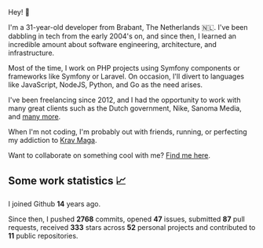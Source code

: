 Hey! 👋

I'm a 31-year-old developer from Brabant, The Netherlands 🇳🇱. I've been dabbling in tech from the early 2004's on, and
since then, I learned an incredible amount about software engineering, architecture, and infrastructure.

Most of the time, I work on PHP projects using Symfony components or frameworks like Symfony or Laravel. On occasion,
I'll divert to languages like JavaScript, NodeJS, Python, and Go as the need arises.

I've been freelancing since 2012, and I had the opportunity to work with many great clients such as the Dutch
government, Nike, Sanoma Media, and [many more](https://jorijn.com/projects-and-references/).

When I'm not coding, I'm probably out with friends, running, or perfecting my addiction
to [Krav Maga](https://en.wikipedia.org/wiki/Krav_Maga).

Want to collaborate on something cool with me? [Find me here](https://jorijn.com/contact/).

## Some work statistics 📈

I joined Github **14** years ago.

Since then, I pushed **2768** commits, opened **47** issues, submitted **87** pull
requests, received **333** stars across **52** personal projects and contributed to **11** public repositories.
